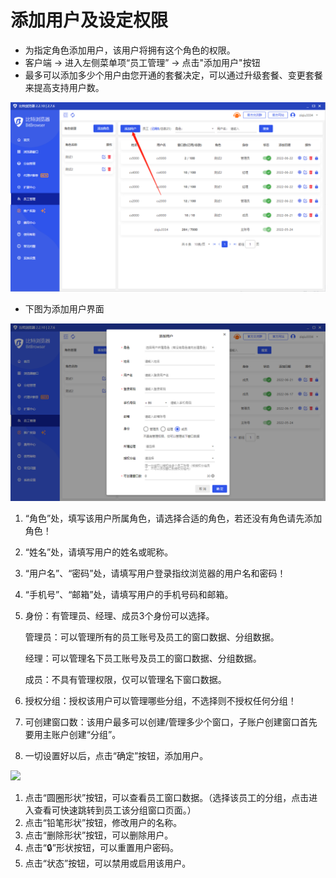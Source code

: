 # 添加用户及设定权限

* 为指定角色添加用户，该用户将拥有这个角色的权限。
* 客户端 -> 进入左侧菜单项“员工管理” ->  点击"添加用户"按钮
* 最多可以添加多少个用户由您开通的套餐决定，可以通过升级套餐、变更套餐来提高支持用户数。

![](<../../.gitbook/assets/1 (35).png>)

* 下图为添加用户界面

![](<../../.gitbook/assets/1 (36).png>)

1. “角色”处，填写该用户所属角色，请选择合适的角色，若还没有角色请先添加角色！
2. “姓名”处，请填写用户的姓名或昵称。
3. “用户名”、“密码”处，请填写用户登录指纹浏览器的用户名和密码！
4. “手机号”、“邮箱”处，请填写用户的手机号码和邮箱。
5.  身份：有管理员、经理、成员3个身份可以选择。

    管理员：可以管理所有的员工账号及员工的窗口数据、分组数据。

    经理：可以管理名下员工账号及员工的窗口数据、分组数据。

    成员：不具有管理权限，仅可以管理名下窗口数据。
6. 授权分组：授权该用户可以管理哪些分组，不选择则不授权任何分组！
7. 可创建窗口数：该用户最多可以创建/管理多少个窗口，子账户创建窗口首先要用主账户创建“分组”。
8. 一切设置好以后，点击“确定”按钮，添加用户。

![](<../../.gitbook/assets/企11 (5).png>)

1. 点击“圆圈形状”按钮，可以查看员工窗口数据。（选择该员工的分组，点击进入查看可快速跳转到员工该分组窗口页面。）
2. 点击“铅笔形状”按钮，修改用户的名称。
3. 点击“删除形状”按钮，可以删除用户。
4. 点击“🔒”形状按钮，可以重置用户密码。
5. 点击“状态”按钮，可以禁用或启用该用户。
